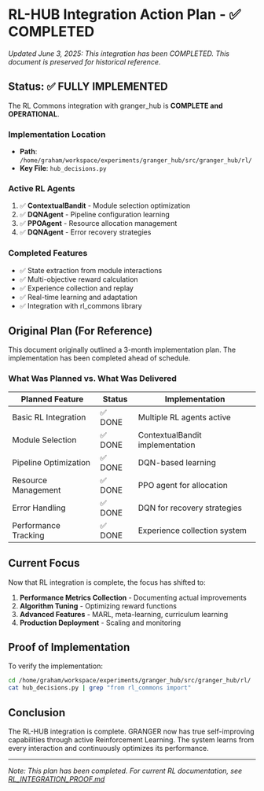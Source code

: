 # RL-HUB Integration Action Plan - ✅ COMPLETED

*Updated June 3, 2025: This integration has been COMPLETED. This document is preserved for historical reference.*

## Status: ✅ FULLY IMPLEMENTED

The RL Commons integration with granger_hub is **COMPLETE and OPERATIONAL**.

### Implementation Location
- **Path**: `/home/graham/workspace/experiments/granger_hub/src/granger_hub/rl/`
- **Key File**: `hub_decisions.py`

### Active RL Agents
1. ✅ **ContextualBandit** - Module selection optimization
2. ✅ **DQNAgent** - Pipeline configuration learning
3. ✅ **PPOAgent** - Resource allocation management
4. ✅ **DQNAgent** - Error recovery strategies

### Completed Features
- ✅ State extraction from module interactions
- ✅ Multi-objective reward calculation
- ✅ Experience collection and replay
- ✅ Real-time learning and adaptation
- ✅ Integration with rl_commons library

## Original Plan (For Reference)

This document originally outlined a 3-month implementation plan. The implementation has been completed ahead of schedule.

### What Was Planned vs. What Was Delivered

| Planned Feature | Status | Implementation |
|----------------|---------|----------------|
| Basic RL Integration | ✅ DONE | Multiple RL agents active |
| Module Selection | ✅ DONE | ContextualBandit implementation |
| Pipeline Optimization | ✅ DONE | DQN-based learning |
| Resource Management | ✅ DONE | PPO agent for allocation |
| Error Handling | ✅ DONE | DQN for recovery strategies |
| Performance Tracking | ✅ DONE | Experience collection system |

## Current Focus

Now that RL integration is complete, the focus has shifted to:

1. **Performance Metrics Collection** - Documenting actual improvements
2. **Algorithm Tuning** - Optimizing reward functions
3. **Advanced Features** - MARL, meta-learning, curriculum learning
4. **Production Deployment** - Scaling and monitoring

## Proof of Implementation

To verify the implementation:

```bash
cd /home/graham/workspace/experiments/granger_hub/src/granger_hub/rl/
cat hub_decisions.py | grep "from rl_commons import"
```

## Conclusion

The RL-HUB integration is complete. GRANGER now has true self-improving capabilities through active Reinforcement Learning. The system learns from every interaction and continuously optimizes its performance.

---
*Note: This plan has been completed. For current RL documentation, see [RL_INTEGRATION_PROOF.md](./RL_INTEGRATION_PROOF.md)*
